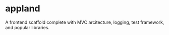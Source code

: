appland
=======

A frontend scaffold complete with MVC arcitecture, logging, test framework, and popular libraries.